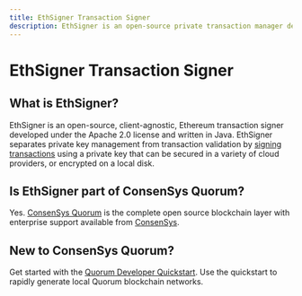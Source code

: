 ```yaml
---
title: EthSigner Transaction Signer
description: EthSigner is an open-source private transaction manager developed under the Apache 2.0 license and written in Java.
---
```


# EthSigner Transaction Signer

## What is EthSigner?

EthSigner is an open-source, client-agnostic, Ethereum transaction signer developed under the Apache
2.0 license and written in Java. EthSigner separates private key management from transaction
validation by [signing transactions](Concepts/Overview.md) using a private key that can be secured
in a variety of cloud providers, or encrypted on a local disk.

## Is EthSigner part of ConsenSys Quorum?

Yes. [ConsenSys Quorum](https://consensys.net/quorum/developers) is the complete open source blockchain
layer with enterprise support available from [ConsenSys](https://consensys.net/quorum/contact-us).

## New to ConsenSys Quorum? 

Get started with the [Quorum Developer Quickstart](Tutorials/Quorum-Dev-Quickstart.md). Use the quickstart
to rapidly generate local Quorum blockchain networks.


